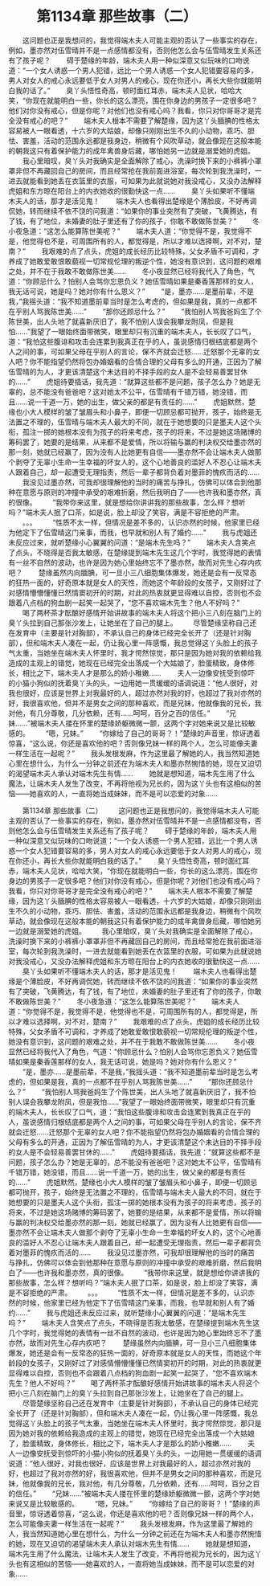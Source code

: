 # 　　第1134章 那些故事（二）
　　这问题也正是我想问的，我觉得端木夫人可能主观的否认了一些事实的存在，例如，墨亦然对伍雪晴并不是一点感情都没有，否则他怎么会与伍雪晴发生关系还有了孩子呢？
　　碍于楚缘的年龄，端木夫人用一种似深意又似玩味的口吻说道：“一个女人诱惑一个男人犯错，远比一个男人诱惑一个女人犯错要容易的多，男人对女人的戒心永远要低于女人对男人的戒心，现在你还小，再长大些你就能明白我的话了。”
　　臭丫头悟性奇高，顿时面红耳赤，端木夫人见状，哈哈大笑，“你现在就能明白一些，你长的这么漂亮，围在你身边的男孩子一定很多吧？他们对你没有戒心，但是你呢？对他们也没有戒心吗？我看，你只对你哥哥才是完全没有戒心的吧？”
　　端木夫人根本不需要了解楚缘，因为这丫头腼腆的性格太容易被人一眼看透，十六岁的大姑娘，却像只刚刚出生不久的小动物，乖巧、胆怯、害羞，活动的范围永远都是我身边，稍微有个风吹草动，就会像现在这般本能的朝我这只有着保护能力的成年禽兽身后藏，哪怕她另一边就是溺爱她的虎姐。
　　我心里暗叹，臭丫头对我确实是全面解除了戒心，洗澡时换下来的小裤裤小罩罩非但不再藏回自己的房间，而且经常抢在我前面进浴室，每次轮到我洗澡时，一进去就能看到她丢在衣篮里的衣服，可如果为此就说她对我没戒心，又没办法解释虎姐和东方晾在阳台上的内衣她收的很勤快这一点……
　　臭丫头如果听不懂端木夫人的话，那才是活见鬼！
　　端木夫人也看得出楚缘是个薄脸皮，不好再调侃她，转而继续不依不饶的问我道：“如果你的事业突然有了突破，飞黄腾达，有了钱，有了地位，未婚妻的肚子里还有了你的孩子，你敢不敢做陈世美？”
　　冬小夜急道：“这怎么能算陈世美呢？”
　　端木夫人道：“你觉得不是，我觉得不是，他觉得也不是，可周围所有的人，都觉得是，所以才难以选择啊，对不对，楚南？”
　　我艰难的点了点头，虎姐的成长经历比较特殊，父女矛盾不可调和，才养成了她敢爱敢恨敢藐视一切常规伦理的叛逆个性，她没有意识到，这问题的艰难之处，并不在于我敢不敢做陈世美……
　　冬小夜显然已经将我代入了角色，气道：“你顾忌什么？怕别人会骂你忘恩负义？她伍雪晴如果是秦香莲那样的女人，我无话可说，她是吗？她对你有什么恩义？”
　　“是，墨亦……是墨前辈，不是我，”我摇头道：“我不知道墨前辈当时是怎么考虑的，但如果是我，真的一点都不在乎别人骂我陈世美……”
　　“那你还顾忌什么？”
　　“我怕别人骂我爸妈生了个陈世美，出人头地了就喜新厌旧了，我不怕别人误会我攀龙附凤，但是我怕……”我望了一眼始终面带微笑，眼里却只有沉重的端木夫人，长长叹了口气，道：“我怕这些腹诽和攻击会连累到我真正在乎的人，虽说感情归根结底都是两个人之间的事，可如果父母在乎别人的言论，保不齐就会迁怒……迁怒那个无辜的女人吧？你不能指望仍然将包办婚姻看的合情合理的父母有多么的开通，正因为了解伍雪晴的为人，才更该清楚这个未达目的不择手段的女人是不会轻易善罢甘休的……”
　　虎姐待要插话，我先道：“就算这些都不是问题，孩子怎么办？她是无辜的，总不能没有爸爸吧？这对她太不公平，伍雪晴有千错万错，她没错，而且……说一千道一万，她的出生，做父亲的都是有责任的……”
　　虎姐默然，楚缘也小大人模样的皱了皱眉头和小鼻子，即便一切顾忌都可抛开，孩子，始终是无法置之不理的，伍雪晴与端木夫人最大的不同，就在于她想要的只是墨夫人这个头衔，孤注一掷的她根本没有为孩子的将来考虑，孩子的将来，不过是她这场赌博的筹码罢了，她要的是结果，从来都不是爱情，所以将输与赢的判决权交给墨亦然的那一刻，她就已经赢了，因为没有人比她更有自信——墨亦然不会让端木夫人做那个剥夺了无辜小生命一生幸福的坏女人的，这个心地善良的滥好人不忍心让端木夫人跟着自己，却一起遭受无理指责，然后一辈子都背负着对墨菲的愧疚而活的……
　　我没见过墨亦然，可我却很理解他的当时的痛苦与挣扎，仿佛可以体会到他那种在意愿与原则的冲撞中承受的艰难折磨，然后我明白了——也许我和墨亦然，真的很像。
　　“我带你来这里，就是想给你讲讲我的那些故事，怎么样？想听吗？”端木夫人抿了口茶，如是说，脸上却没了笑容，满是不容拒绝的严肃。
　　。。。
　　“性质不太一样，但情况是差不多的，认识亦然的时候，他家里已经为他定下了伍雪晴这门亲事，而我，也早就和别人有了婚约……”
　　我与虎姐还未反应过来，就听楚缘小心翼翼的问道：“是端木先生吗？”
　　端木夫人含笑点了点头，不晓得是否我太敏感，在楚缘提到端木先生这几个字时，我觉得她的表情有一丝不自然的波动，也许是因为她心里始终忘不了墨亦然，故而对先生心存内疚吧？
　　楚缘虽然内向腼腆，可一旦小三八细胞集体爆发，她还是会有一反常态的狂热一面的，好奇原本就是女人的天性，而她这个年龄段的女孩子，又刚好过了对感情懵懵懂懂已然情窦初开的时期，对此的热衷就更显得难以自控，否则也不会跟着八点档的狗血剧一起笑一起哭了，“您不喜欢端木先生？他人不好吗？”
　　喝了两杯茶才酝酿好感情开始讲故事的端木夫人将这个把小三八刻在脑门上的臭丫头拉到自己那张沙发上，让她坐在了自己的腿上。
　　尽管楚缘坚称自己还在发育中（主要是针对胸部），不承认自己的身体已经完全长开了（还是针对胸部），但和端木夫人凑在一起，仍让我心里一阵感慨，我总觉得这丫头脸上的孩子气太重，当她坐在端木夫人怀里时，我才愕然惊觉，那只是因为她对我的依赖给我造成的主观上的错觉，她现在已经完全出落成一个大姑娘了，脸蛋精致，身体修长，相比之下，端木夫人才是那么的娇小稚嫩……
　　夫人一边像安抚受到惊吓的小猫小狗似的抚着臭丫头的头，一边用她一贯缓缓的语调说道：“他人很好，对我也很好，应该是世界上对我最好的人，超过亦然对我的好，也超过了我对亦然的好，我很喜欢他，但并不是男女之间的那种喜欢，而是兄妹，他就像我的兄长，我对他，有几分尊敬，几分依赖，还有……呵呵，百分之百的信任。”
　　“兄妹……”被端木夫人搂在怀里的楚缘娇躯微微一颤，这两个字对她来说又是比较敏感的。
　　“嗯，兄妹。”
　　“你嫁给了自己的哥哥？！”楚缘的声音里，惊讶透着惊喜，“这么说，你还是喜欢他的吧？否则像兄妹一样的两个人，怎么可能像夫妻一样生活在一起呢？”
　　我头发根发麻，作为这里最了解她的人，我当然知道她心里在想什么，为什么一分钟之前还在为端木夫人和墨亦然惋惜的她，现在又迫切的渴望端木夫人承认对端木先生有情……
　　她就是想知道，端木先生用了什么魔法，让端木夫人发生了改变，不再将他视为兄长的，因为这丫头也有这相似的苦恼——她喜欢的人，一直将她当成妹妹，而不是可以恋爱的对象……

　　第1134章 那些故事（二）
　　这问题也正是我想问的，我觉得端木夫人可能主观的否认了一些事实的存在，例如，墨亦然对伍雪晴并不是一点感情都没有，否则他怎么会与伍雪晴发生关系还有了孩子呢？
　　碍于楚缘的年龄，端木夫人用一种似深意又似玩味的口吻说道：“一个女人诱惑一个男人犯错，远比一个男人诱惑一个女人犯错要容易的多，男人对女人的戒心永远要低于女人对男人的戒心，现在你还小，再长大些你就能明白我的话了。”
　　臭丫头悟性奇高，顿时面红耳赤，端木夫人见状，哈哈大笑，“你现在就能明白一些，你长的这么漂亮，围在你身边的男孩子一定很多吧？他们对你没有戒心，但是你呢？对他们也没有戒心吗？我看，你只对你哥哥才是完全没有戒心的吧？”
　　端木夫人根本不需要了解楚缘，因为这丫头腼腆的性格太容易被人一眼看透，十六岁的大姑娘，却像只刚刚出生不久的小动物，乖巧、胆怯、害羞，活动的范围永远都是我身边，稍微有个风吹草动，就会像现在这般本能的朝我这只有着保护能力的成年禽兽身后藏，哪怕她另一边就是溺爱她的虎姐。
　　我心里暗叹，臭丫头对我确实是全面解除了戒心，洗澡时换下来的小裤裤小罩罩非但不再藏回自己的房间，而且经常抢在我前面进浴室，每次轮到我洗澡时，一进去就能看到她丢在衣篮里的衣服，可如果为此就说她对我没戒心，又没办法解释虎姐和东方晾在阳台上的内衣她收的很勤快这一点……
　　臭丫头如果听不懂端木夫人的话，那才是活见鬼！
　　端木夫人也看得出楚缘是个薄脸皮，不好再调侃她，转而继续不依不饶的问我道：“如果你的事业突然有了突破，飞黄腾达，有了钱，有了地位，未婚妻的肚子里还有了你的孩子，你敢不敢做陈世美？”
　　冬小夜急道：“这怎么能算陈世美呢？”
　　端木夫人道：“你觉得不是，我觉得不是，他觉得也不是，可周围所有的人，都觉得是，所以才难以选择啊，对不对，楚南？”
　　我艰难的点了点头，虎姐的成长经历比较特殊，父女矛盾不可调和，才养成了她敢爱敢恨敢藐视一切常规伦理的叛逆个性，她没有意识到，这问题的艰难之处，并不在于我敢不敢做陈世美……
　　冬小夜显然已经将我代入了角色，气道：“你顾忌什么？怕别人会骂你忘恩负义？她伍雪晴如果是秦香莲那样的女人，我无话可说，她是吗？她对你有什么恩义？”
　　“是，墨亦……是墨前辈，不是我，”我摇头道：“我不知道墨前辈当时是怎么考虑的，但如果是我，真的一点都不在乎别人骂我陈世美……”
　　“那你还顾忌什么？”
　　“我怕别人骂我爸妈生了个陈世美，出人头地了就喜新厌旧了，我不怕别人误会我攀龙附凤，但是我怕……”我望了一眼始终面带微笑，眼里却只有沉重的端木夫人，长长叹了口气，道：“我怕这些腹诽和攻击会连累到我真正在乎的人，虽说感情归根结底都是两个人之间的事，可如果父母在乎别人的言论，保不齐就会迁怒……迁怒那个无辜的女人吧？你不能指望仍然将包办婚姻看的合情合理的父母有多么的开通，正因为了解伍雪晴的为人，才更该清楚这个未达目的不择手段的女人是不会轻易善罢甘休的……”
　　虎姐待要插话，我先道：“就算这些都不是问题，孩子怎么办？她是无辜的，总不能没有爸爸吧？这对她太不公平，伍雪晴有千错万错，她没错，而且……说一千道一万，她的出生，做父亲的都是有责任的……”
　　虎姐默然，楚缘也小大人模样的皱了皱眉头和小鼻子，即便一切顾忌都可抛开，孩子，始终是无法置之不理的，伍雪晴与端木夫人最大的不同，就在于她想要的只是墨夫人这个头衔，孤注一掷的她根本没有为孩子的将来考虑，孩子的将来，不过是她这场赌博的筹码罢了，她要的是结果，从来都不是爱情，所以将输与赢的判决权交给墨亦然的那一刻，她就已经赢了，因为没有人比她更有自信——墨亦然不会让端木夫人做那个剥夺了无辜小生命一生幸福的坏女人的，这个心地善良的滥好人不忍心让端木夫人跟着自己，却一起遭受无理指责，然后一辈子都背负着对墨菲的愧疚而活的……
　　我没见过墨亦然，可我却很理解他的当时的痛苦与挣扎，仿佛可以体会到他那种在意愿与原则的冲撞中承受的艰难折磨，然后我明白了——也许我和墨亦然，真的很像。
　　“我带你来这里，就是想给你讲讲我的那些故事，怎么样？想听吗？”端木夫人抿了口茶，如是说，脸上却没了笑容，满是不容拒绝的严肃。
　　。。。
　　“性质不太一样，但情况是差不多的，认识亦然的时候，他家里已经为他定下了伍雪晴这门亲事，而我，也早就和别人有了婚约……”
　　我与虎姐还未反应过来，就听楚缘小心翼翼的问道：“是端木先生吗？”
　　端木夫人含笑点了点头，不晓得是否我太敏感，在楚缘提到端木先生这几个字时，我觉得她的表情有一丝不自然的波动，也许是因为她心里始终忘不了墨亦然，故而对先生心存内疚吧？
　　楚缘虽然内向腼腆，可一旦小三八细胞集体爆发，她还是会有一反常态的狂热一面的，好奇原本就是女人的天性，而她这个年龄段的女孩子，又刚好过了对感情懵懵懂懂已然情窦初开的时期，对此的热衷就更显得难以自控，否则也不会跟着八点档的狗血剧一起笑一起哭了，“您不喜欢端木先生？他人不好吗？”
　　喝了两杯茶才酝酿好感情开始讲故事的端木夫人将这个把小三八刻在脑门上的臭丫头拉到自己那张沙发上，让她坐在了自己的腿上。
　　尽管楚缘坚称自己还在发育中（主要是针对胸部），不承认自己的身体已经完全长开了（还是针对胸部），但和端木夫人凑在一起，仍让我心里一阵感慨，我总觉得这丫头脸上的孩子气太重，当她坐在端木夫人怀里时，我才愕然惊觉，那只是因为她对我的依赖给我造成的主观上的错觉，她现在已经完全出落成一个大姑娘了，脸蛋精致，身体修长，相比之下，端木夫人才是那么的娇小稚嫩……
　　夫人一边像安抚受到惊吓的小猫小狗似的抚着臭丫头的头，一边用她一贯缓缓的语调说道：“他人很好，对我也很好，应该是世界上对我最好的人，超过亦然对我的好，也超过了我对亦然的好，我很喜欢他，但并不是男女之间的那种喜欢，而是兄妹，他就像我的兄长，我对他，有几分尊敬，几分依赖，还有……呵呵，百分之百的信任。”
　　“兄妹……”被端木夫人搂在怀里的楚缘娇躯微微一颤，这两个字对她来说又是比较敏感的。
　　“嗯，兄妹。”
　　“你嫁给了自己的哥哥？！”楚缘的声音里，惊讶透着惊喜，“这么说，你还是喜欢他的吧？否则像兄妹一样的两个人，怎么可能像夫妻一样生活在一起呢？”
　　我头发根发麻，作为这里最了解她的人，我当然知道她心里在想什么，为什么一分钟之前还在为端木夫人和墨亦然惋惜的她，现在又迫切的渴望端木夫人承认对端木先生有情……
　　她就是想知道，端木先生用了什么魔法，让端木夫人发生了改变，不再将他视为兄长的，因为这丫头也有这相似的苦恼——她喜欢的人，一直将她当成妹妹，而不是可以恋爱的对象……
